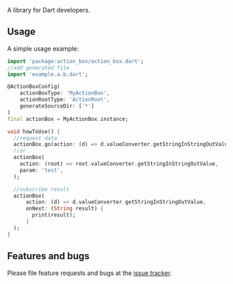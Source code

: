 A library for Dart developers.

## Usage

A simple usage example:

```dart
import 'package:action_box/action_box.dart';
//add generated file
import 'example.a.b.dart';

@ActionBoxConfig(
    actionBoxType: 'MyActionBox',
    actionRootType: 'ActionRoot',
    generateSourceDir: ['*']
)
final actionBox = MyActionBox.instance;

void howToUse() {
  //request data
  actionBox.go(action: (d) => d.valueConverter.getStringInStringOutValue);
  //or
  actionBox(
    action: (root) => root.valueConverter.getStringInStringOutValue,
    param: 'test',
  );

  //subscribe result
  actionBox(
      action: (d) => d.valueConverter.getStringInStringOutValue,
      onNext: (String result) {
        print(result);
      }
  );
}
```

## Features and bugs

Please file feature requests and bugs at the [issue tracker][tracker].

[tracker]: https://github.com/yookjy/action_box/issues
